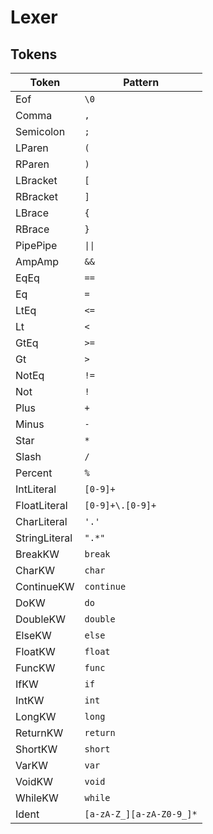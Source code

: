 
# Lexer

## Tokens

| Token | Pattern |
|---|---|
| Eof | `\0` |
| Comma | `,` |
| Semicolon | `;` |
| LParen | `(` |
| RParen | `)` |
| LBracket | `[` |
| RBracket | `]` |
| LBrace | `{` |
| RBrace | `}` |
| PipePipe | `\|\|` |
| AmpAmp | `&&` |
| EqEq | `==` |
| Eq | `=` |
| LtEq | `<=` |
| Lt | `<` |
| GtEq | `>=` |
| Gt | `>` |
| NotEq | `!=` |
| Not | `!` |
| Plus | `+` |
| Minus | `-` |
| Star | `*` |
| Slash | `/` |
| Percent | `%` |
| IntLiteral | `[0-9]+` |
| FloatLiteral | `[0-9]+\.[0-9]+` |
| CharLiteral | `'.'` |
| StringLiteral | `".*"` |
| BreakKW | `break` |
| CharKW | `char` |
| ContinueKW | `continue` |
| DoKW | `do` |
| DoubleKW | `double` |
| ElseKW | `else` |
| FloatKW | `float` |
| FuncKW | `func` |
| IfKW | `if` |
| IntKW | `int` |
| LongKW | `long` |
| ReturnKW | `return` |
| ShortKW | `short` |
| VarKW | `var` |
| VoidKW | `void` |
| WhileKW | `while` |
| Ident | `[a-zA-Z_][a-zA-Z0-9_]*` |
